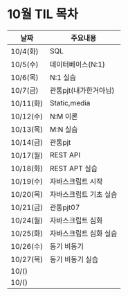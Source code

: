 # 10월 TIL 목차

|날짜|주요내용|
|------|---|
|10/4(화)|SQL|
|10/5(수)|데이터베이스(N:1)|
|10/6(목)|N:1 실습|
|10/7(금)|관통pjt(내가한거아님)|
|10/11(화)|Static,media|
|10/12(수)|N:M 이론|
|10/13(목)|M:N 실습|
|10/14(금)|관통pjt|
|10/17(월)|REST API|
|10/18(화)|REST APT 실습|
|10/19(수)|자바스크립트 시작|
|10/20(목)|자바스크립트 기초 실습|
|10/21(금)|관통pjt07|
|10/24(월)|자바스크립트 심화|
|10/25(화)|자바스크립트 심화 실습|
|10/26(수)|동기 비동기|
|10/27(목)|동기 비동기 실습|
|10/()||
|10/()||